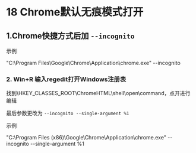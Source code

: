 # 18 Chrome默认无痕模式打开
1.Chrome快捷方式后加 `--incognito`
----------------------------

示例

"C:\\Program Files\\Google\\Chrome\\Application\\chrome.exe" --incognito

### 2\. Win+R 输入regedit打开Windows注册表

找到\\HKEY\_CLASSES\_ROOT\\ChromeHTML\\shell\\open\\command，点开进行编辑

最后参数更改为 `--incognito --single-argument %1`

示例

"C:\\Program Files (x86)\\Google\\Chrome\\Application\\chrome.exe" --incognito --single-argument %1